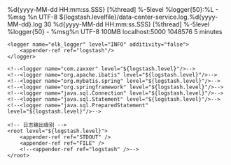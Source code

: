 <?xml version="1.0" encoding="UTF-8"?>
<!--
说明：
    1. 文件的命名和加载顺序有关
       logback.xml早于application.yml加载，logback-spring.xml晚于application.yml加载
       如果logback配置需要使用application.yml中的属性，需要命名为logback-spring.xml
    2. logback使用application.yml中的属性
       使用springProperty才可使用application.yml中的值 可以设置默认值

-->
<configuration debug="false">
    <property resource="application.yml"/>
    <!-- log base path -->
    <springProperty scope="context" name="logstash.url" source="logstash.url" />
    <springProperty scope="context" name="logstash.levelfile" source="logstash.levelfile" />
    <springProperty scope="context" name="logstash.level" source="logstash.level" />
    <!-- 控制台输出 -->
    <appender name="STDOUT" class="ch.qos.logback.core.ConsoleAppender">
        <encoder class="ch.qos.logback.classic.encoder.PatternLayoutEncoder">
            <!--格式化输出：%d表示日期，%thread表示线程名，%-5level：级别从左显示5个字符宽度%msg：日志消息，%n是换行符-->
            <pattern>%d{yyyy-MM-dd HH:mm:ss.SSS} [%thread] %-5level %logger{50}:%L - %msg  %n</pattern>
            <charset>UTF-8</charset>
        </encoder>
    </appender>
    <!-- 按照每天生成日志文件 -->
    <appender name="FILE"  class="ch.qos.logback.core.rolling.RollingFileAppender">
        <rollingPolicy class="ch.qos.logback.core.rolling.TimeBasedRollingPolicy">
            <!--日志文件输出的文件名-->
            <FileNamePattern>${logstash.levelfile}/data-center-service.log.%d{yyyy-MM-dd}.log</FileNamePattern>
            <!--日志文件保留天数-->
            <MaxHistory>30</MaxHistory>
        </rollingPolicy>
        <encoder class="ch.qos.logback.classic.encoder.PatternLayoutEncoder">
            <!--格式化输出：%d表示日期，%thread表示线程名，%-5level：级别从左显示5个字符宽度%msg：日志消息，%n是换行符-->
            <pattern>%d{yyyy-MM-dd HH:mm:ss.SSS} [%thread] %-5level %logger{50} - %msg%n</pattern>
            <charset>UTF-8</charset>
        </encoder>
        <!--日志文件最大的大小-->
        <triggeringPolicy class="ch.qos.logback.core.rolling.SizeBasedTriggeringPolicy">
            <MaxFileSize>100MB</MaxFileSize>
        </triggeringPolicy>
    </appender>
    <appender name="logstash" class="net.logstash.logback.appender.LogstashTcpSocketAppender">
        <destination>localhost:5000</destination>
        <encoder charset="UTF-8" class="net.logstash.logback.encoder.LogstashEncoder" />
        <queueSize>1048576</queueSize>
        <keepAliveDuration>5 minutes</keepAliveDuration>
        <!--<customFields>{"application-name":"data-repo-interface"}</customFields>-->
        <!--<filter class="ch.qos.logback.classic.filter.ThresholdFilter">
            <level>INFO</level>
        </filter>
        <filter class="ch.qos.logback.core.filter.EvaluatorFilter">
            <evaluator> <!– 默认为 ch.qos.logback.classic.boolex.JaninoEventEvaluator –>
                <expression>return message.contains("billing");</expression>
            </evaluator>
            <OnMatch>ACCEPT</OnMatch>
            <OnMismatch>DENY</OnMismatch>
        </filter>-->
    </appender>

    <logger name="elk_logger" level="INFO" additivity="false">
        <appender-ref ref="logstash"/>
    </logger>

    <!--<logger name="com.zaxxer" level="${logstash.level}"/>-->
    <!--<logger name="org.apache.ibatis" level="${logstash.level}"/>-->
    <!--<logger name="org.mybatis.spring" level="${logstash.level}"/>-->
    <!--<logger name="org.springframework" level="${logstash.level}"/>-->
    <!--<logger name="java.sql.Connection" level="${logstash.level}"/>-->
    <!--<logger name="java.sql.Statement" level="${logstash.level}"/>-->
    <!--<logger name="java.sql.PreparedStatement" level="${logstash.level}"/>-->

    <!-- 日志输出级别 -->
    <root level="${logstash.level}">
        <appender-ref ref="STDOUT" />
        <appender-ref ref="FILE" />
        <!--<appender-ref ref="logstash" />-->
    </root>
</configuration>